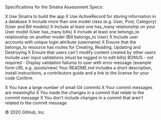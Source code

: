 Specifications for the Sinatra Assessment
Specs:

 X   Use Sinatra to build the app
 X   Use ActiveRecord for storing information in a database
 X   Include more than one model class (e.g. User, Post, Category)  (User and Bill models)
 X   Include at least one has_many relationship on your User model (User has_many bills)
 X   Include at least one belongs_to relationship on another model (Bill belongs_to User)
 X   Include user accounts with unique login attribute (username)
 X   Ensure that the belongs_to resource has routes for Creating, Reading, Updating and Destroying
 X   Ensure that users can't modify content created by other users
 Include user input validations (must be logged in to edit bills)
    BONUS - not required - Display validation failures to user with error message (example form URL e.g. /posts/new)
    Your README.md includes a short description, install instructions, a contributors guide and a link to the license for your code
Confirm

 X   You have a large number of small Git commits
 X   Your commit messages are meaningful
 X   You made the changes in a commit that relate to the commit message
 X   You don't include changes in a commit that aren't related to the commit message

© 2020 GitHub, Inc.
